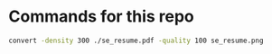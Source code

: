 # Commands for this repo

```Bash
convert -density 300 ./se_resume.pdf -quality 100 se_resume.png
```
